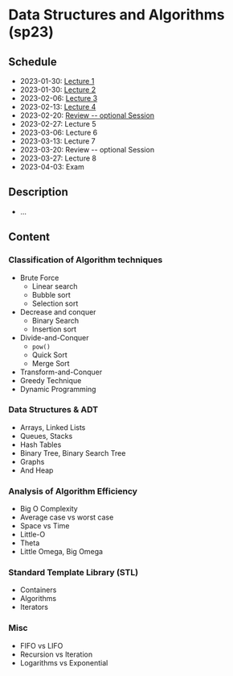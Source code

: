 # Data Structures and Algorithms (sp23)

## Schedule

- 2023-01-30: [Lecture 1](https://github.com/TT00FE39-3001/lecture1)
- 2023-01-30: [Lecture 2](https://github.com/TT00FE39-3001/lecture2)
- 2023-02-06: [Lecture 3](https://github.com/TT00FE39-3001/lecture3)
- 2023-02-13: [Lecture 4](https://github.com/TT00FE39-3001/lecture4)
- 2023-02-20: [Review -- optional Session](https://github.com/TT00FE39-3001/lecture-2023-02-20-review)
- 2023-02-27: Lecture 5
- 2023-03-06: Lecture 6
- 2023-03-13: Lecture 7
- 2023-03-20: Review -- optional Session
- 2023-03-27: Lecture 8
- 2023-04-03: Exam

## Description

- ...

## Content

### Classification of Algorithm techniques

- Brute Force
  - Linear search
  - Bubble sort
  - Selection sort
- Decrease and conquer
  - Binary Search
  - Insertion sort
- Divide-and-Conquer
  - `pow()`
  - Quick Sort
  - Merge Sort
- Transform-and-Conquer
- Greedy Technique
- Dynamic Programming

### Data Structures & ADT

- Arrays, Linked Lists
- Queues, Stacks
- Hash Tables
- Binary Tree, Binary Search Tree
- Graphs
- And Heap

### Analysis of Algorithm Efficiency

- Big O Complexity
- Average case vs worst case
- Space vs Time
- Little-O
- Theta
- Little Omega, Big Omega

### Standard Template Library (STL)

- Containers
- Algorithms
- Iterators

### Misc

- FIFO vs LIFO
- Recursion vs Iteration
- Logarithms vs Exponential
